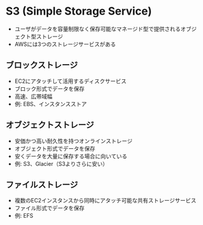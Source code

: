 # S3 (Simple Storage Service)

- ユーザがデータを容量制限なく保存可能なマネージド型で提供されるオブジェクト型ストレージ
- AWSには3つのストレージサービスがある

## ブロックストレージ

- EC2にアタッチして活用するディスクサービス
- ブロック形式でデータを保存
- 高速、広帯域幅
- 例: EBS、インスタンスストア

## オブジェクトストレージ

- 安価かつ高い耐久性を持つオンラインストレージ
- オブジェクト形式でデータを保存
- 安くデータを大量に保存する場合に向いている
- 例: S3、Glacier（S3よりさらに安い）

## ファイルストレージ

- 複数のEC2インスタンスから同時にアタッチ可能な共有ストレージサービス
- ファイル形式でデータを保存
- 例: EFS
